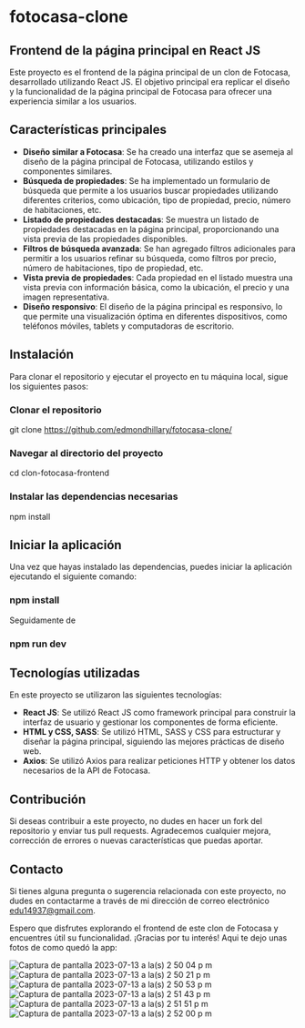 # fotocasa-clone

## Frontend de la página principal en React JS

Este proyecto es el frontend de la página principal de un clon de Fotocasa, desarrollado utilizando React JS. El objetivo principal era replicar el diseño y la funcionalidad de la página principal de Fotocasa para ofrecer una experiencia similar a los usuarios.

## Características principales

- **Diseño similar a Fotocasa**: Se ha creado una interfaz que se asemeja al diseño de la página principal de Fotocasa, utilizando estilos y componentes similares.
- **Búsqueda de propiedades**: Se ha implementado un formulario de búsqueda que permite a los usuarios buscar propiedades utilizando diferentes criterios, como ubicación, tipo de propiedad, precio, número de habitaciones, etc.
- **Listado de propiedades destacadas**: Se muestra un listado de propiedades destacadas en la página principal, proporcionando una vista previa de las propiedades disponibles.
- **Filtros de búsqueda avanzada**: Se han agregado filtros adicionales para permitir a los usuarios refinar su búsqueda, como filtros por precio, número de habitaciones, tipo de propiedad, etc.
- **Vista previa de propiedades**: Cada propiedad en el listado muestra una vista previa con información básica, como la ubicación, el precio y una imagen representativa.
- **Diseño responsivo**: El diseño de la página principal es responsivo, lo que permite una visualización óptima en diferentes dispositivos, como teléfonos móviles, tablets y computadoras de escritorio.

## Instalación

Para clonar el repositorio y ejecutar el proyecto en tu máquina local, sigue los siguientes pasos:

### Clonar el repositorio
git clone https://github.com/edmondhillary/fotocasa-clone/

### Navegar al directorio del proyecto
cd clon-fotocasa-frontend

### Instalar las dependencias necesarias
npm install


## Iniciar la aplicación

Una vez que hayas instalado las dependencias, puedes iniciar la aplicación ejecutando el siguiente comando:
### npm install 

Seguidamente de

### npm run dev 


## Tecnologías utilizadas

En este proyecto se utilizaron las siguientes tecnologías:

- **React JS**: Se utilizó React JS como framework principal para construir la interfaz de usuario y gestionar los componentes de forma eficiente.
- **HTML y CSS, SASS**: Se utilizó HTML, SASS y CSS para estructurar y diseñar la página principal, siguiendo las mejores prácticas de diseño web.
- **Axios**: Se utilizó Axios para realizar peticiones HTTP y obtener los datos necesarios de la API de Fotocasa.

## Contribución

Si deseas contribuir a este proyecto, no dudes en hacer un fork del repositorio y enviar tus pull requests. Agradecemos cualquier mejora, corrección de errores o nuevas características que puedas aportar.

## Contacto

Si tienes alguna pregunta o sugerencia relacionada con este proyecto, no dudes en contactarme a través de mi dirección de correo electrónico edu14937@gmail.com.

Espero que disfrutes explorando el frontend de este clon de Fotocasa y encuentres útil su funcionalidad. ¡Gracias por tu interés!
Aqui te dejo unas fotos de como quedó la app:

![Captura de pantalla 2023-07-13 a la(s) 2 50 04 p m](https://github.com/edmondhillary/fotocasa-clone/assets/114432145/134e5d7b-8add-444d-a6dc-85207c2527fc)
![Captura de pantalla 2023-07-13 a la(s) 2 50 21 p m](https://github.com/edmondhillary/fotocasa-clone/assets/114432145/e6538648-c3a0-410a-941e-2bd591e46043)
![Captura de pantalla 2023-07-13 a la(s) 2 50 53 p m](https://github.com/edmondhillary/fotocasa-clone/assets/114432145/edca1a96-4a6a-48f5-8df6-dc8db3feb899)
![Captura de pantalla 2023-07-13 a la(s) 2 51 43 p m](https://github.com/edmondhillary/fotocasa-clone/assets/114432145/e68b3838-d82a-49cb-9796-2e3d9ce90fd3)
![Captura de pantalla 2023-07-13 a la(s) 2 51 51 p m](https://github.com/edmondhillary/fotocasa-clone/assets/114432145/3471c0db-8db7-4bc0-ba7b-d6c3349e00cb)
![Captura de pantalla 2023-07-13 a la(s) 2 52 00 p m](https://github.com/edmondhillary/fotocasa-clone/assets/114432145/57bca412-baf0-4b9f-9aed-f69eb24c1925)
